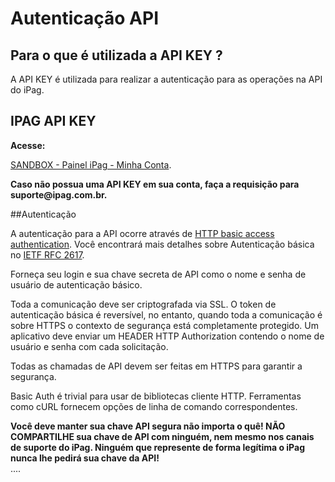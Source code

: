 # Autenticação API

## Para o que é utilizada a API KEY ?

A API KEY é utilizada para realizar a autenticação para as operações na API do iPag.

## IPAG API KEY

**Acesse:**

[SANDBOX - Painel iPag - Minha Conta](https://painel-sandbox.ipag.com.br/?r=admin/alterardados&navegation=addplus).

<aside class="notice">
<b>Caso não possua uma API KEY em sua conta, faça a requisição para suporte@ipag.com.br.</b>
</aside>

##Autenticação

A autenticação para a API ocorre através de [HTTP basic access authentication](https://en.wikipedia.org/wiki/Basic_access_authentication). Você encontrará mais detalhes sobre Autenticação básica no [IETF RFC 2617](https://www.ietf.org/rfc/rfc2617.txt).

Forneça seu login e sua chave secreta de API como o nome e senha de usuário de autenticação básico.

Toda a comunicação deve ser criptografada via SSL. O token de autenticação básica é reversível, no entanto, quando toda a comunicação é sobre HTTPS o contexto de segurança está completamente protegido. Um aplicativo deve enviar um HEADER HTTP Authorization contendo o nome de usuário e senha com cada solicitação.

Todas as chamadas de API devem ser feitas em HTTPS para garantir a segurança.

Basic Auth é trivial para usar de bibliotecas cliente HTTP. Ferramentas como cURL fornecem opções de linha de comando correspondentes.

<aside class="notice">
<b>Você deve manter sua chave API segura não importa o quê! NÃO COMPARTILHE sua chave de API com ninguém, nem mesmo nos canais de suporte do iPag. Ninguém que represente de forma legítima o iPag nunca lhe pedirá sua chave da API!</b>
</aside>
....